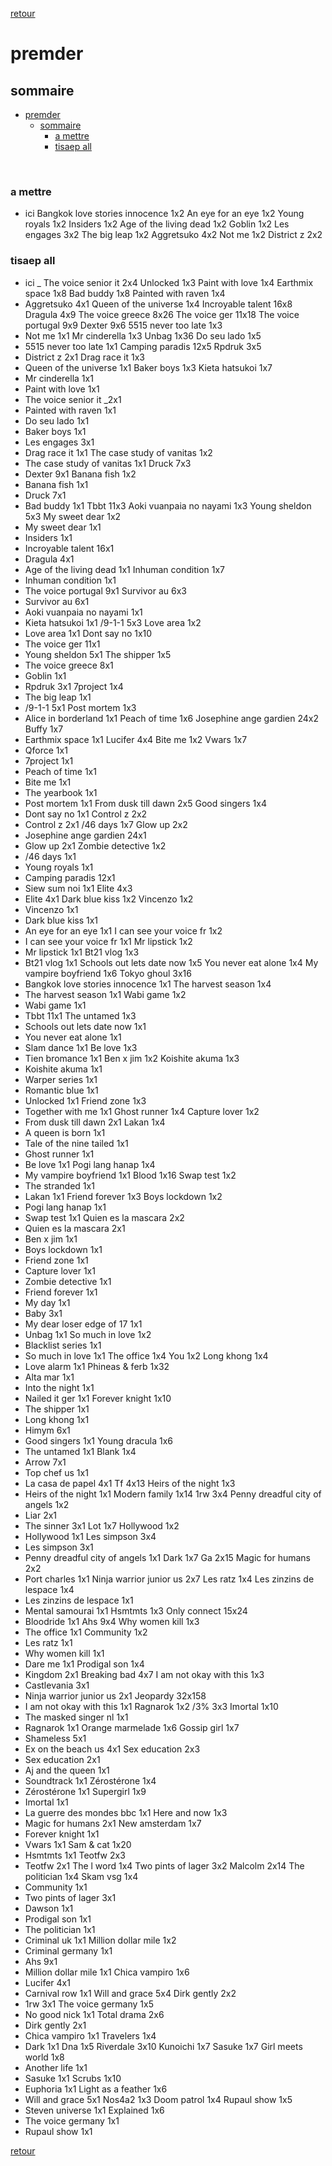 [retour](./../index.html)

# premder

## sommaire
- [premder](#premder)
  - [sommaire](#sommaire)
    - [a mettre](#a-mettre)
    - [tisaep all](#tisaep-all)


<div style="page-break-after: always; visibility: hidden"> 
\pagebreak 
</div>

### a mettre
* ici 
Bangkok love stories innocence 1x2
An eye for an eye 1x2
Young royals 1x2
Insiders 1x2
Age of the living dead 1x2
Goblin 1x2
Les engages 3x2
The big leap 1x2
Aggretsuko 4x2
Not me 1x2
District z 2x2


### tisaep all
* ici
_
The voice senior it 2x4
Unlocked 1x3
Paint with love 1x4
Earthmix space 1x8
Bad buddy 1x8
Painted with raven 1x4
* Aggretsuko 4x1
Queen of the universe 1x4
Incroyable talent 16x8
Dragula 4x9
The voice greece 8x26
The voice ger 11x18
The voice portugal 9x9
Dexter 9x6
5515 never too late 1x3
* Not me 1x1
Mr cinderella 1x3
Unbag 1x36
Do seu lado 1x5
* 5515 never too late 1x1
Camping paradis 12x5
Rpdruk 3x5
* District z 2x1
Drag race it 1x3
* Queen of the universe 1x1
Baker boys 1x3
Kieta hatsukoi 1x7
* Mr cinderella 1x1
* Paint with love 1x1
* The voice senior it _2x1
* Painted with raven 1x1
* Do seu lado 1x1
* Baker boys 1x1
* Les engages 3x1
* Drag race it 1x1
The case study of vanitas 1x2
* The case study of vanitas 1x1
Druck 7x3
* Dexter 9x1
Banana fish 1x2
* Banana fish 1x1
* Druck 7x1
* Bad buddy 1x1
Tbbt 11x3
Aoki vuanpaia no nayami 1x3
Young sheldon 5x3
My sweet dear 1x2
* My sweet dear 1x1
* Insiders 1x1
* Incroyable talent 16x1
* Dragula 4x1
* Age of the living dead 1x1
Inhuman condition 1x7
* Inhuman condition 1x1
* The voice portugal 9x1
Survivor au 6x3
* Survivor au 6x1
* Aoki vuanpaia no nayami 1x1
* Kieta hatsukoi 1x1
/9-1-1 5x3
Love area 1x2
* Love area 1x1
Dont say no 1x10
* The voice ger 11x1
* Young sheldon 5x1
The shipper 1x5
* The voice greece 8x1
* Goblin 1x1
* Rpdruk 3x1
7project 1x4
* The big leap 1x1
* /9-1-1 5x1
Post mortem 1x3
* Alice in borderland 1x1
Peach of time 1x6
Josephine ange gardien 24x2
Buffy 1x7
* Earthmix space 1x1
Lucifer 4x4
Bite me 1x2
Vwars 1x7
* Qforce 1x1
* 7project 1x1
* Peach of time 1x1
* Bite me 1x1
* The yearbook 1x1
* Post mortem 1x1
From dusk till dawn 2x5
Good singers 1x4
* Dont say no 1x1
Control z 2x2
* Control z 2x1
/46 days 1x7
Glow up 2x2
* Josephine ange gardien 24x1
* Glow up 2x1
Zombie detective 1x2
* /46 days 1x1
* Young royals 1x1
* Camping paradis 12x1
* Siew sum noi 1x1
Elite 4x3
* Elite 4x1
Dark blue kiss 1x2
Vincenzo 1x2
* Vincenzo 1x1
* Dark blue kiss 1x1
* An eye for an eye 1x1
I can see your voice fr 1x2
* I can see your voice fr 1x1
Mr lipstick 1x2
* Mr lipstick 1x1
Bt21 vlog 1x3
* Bt21 vlog 1x1
Schools out lets date now 1x5
You never eat alone 1x4
My vampire boyfriend 1x6
Tokyo ghoul 3x16
* Bangkok love stories innocence 1x1
The harvest season 1x4
* The harvest season 1x1
Wabi game 1x2
* Wabi game 1x1
* Tbbt 11x1
The untamed 1x3
* Schools out lets date now 1x1
* You never eat alone 1x1
* Slam dance 1x1
Be love 1x3
* Tien bromance 1x1
Ben x jim 1x2
Koishite akuma 1x3
* Koishite akuma 1x1
* Warper series 1x1
* Romantic blue 1x1
* Unlocked 1x1
Friend zone 1x3
* Together with me 1x1
Ghost runner 1x4
Capture lover 1x2
* From dusk till dawn 2x1
Lakan 1x4
* A queen is born 1x1
* Tale of the nine tailed 1x1
* Ghost runner 1x1
* Be love 1x1
Pogi lang hanap 1x4
* My vampire boyfriend 1x1
Blood 1x16
Swap test 1x2
* The stranded 1x1
* Lakan 1x1
Friend forever 1x3
Boys lockdown 1x2
* Pogi lang hanap 1x1
* Swap test 1x1
Quien es la mascara 2x2
* Quien es la mascara 2x1
* Ben x jim 1x1
* Boys lockdown 1x1
* Friend zone 1x1
* Capture lover 1x1
* Zombie detective 1x1
* Friend forever 1x1
* My day 1x1
* Baby 3x1
* My dear loser edge of 17 1x1
* Unbag 1x1
So much in love 1x2
* Blacklist series 1x1
* So much in love 1x1
The office 1x4
You 1x2
Long khong 1x4
* Love alarm 1x1
Phineas & ferb 1x32
* Alta mar 1x1
* Into the night 1x1
* Nailed it ger 1x1
Forever knight 1x10
* The shipper 1x1
* Long khong 1x1
* Himym 6x1
* Good singers 1x1
Young dracula 1x6
* The untamed 1x1
Blank 1x4
* Arrow 7x1
* Top chef us 1x1
* La casa de papel 4x1
Tf 4x13
Heirs of the night 1x3
* Heirs of the night 1x1
Modern family 1x14
1rw 3x4
Penny dreadful city of angels 1x2
* Liar 2x1
* The sinner 3x1
Lot 1x7
Hollywood 1x2
* Hollywood 1x1
Les simpson 3x4
* Les simpson 3x1
* Penny dreadful city of angels 1x1
Dark 1x7
Ga 2x15
Magic for humans 2x2
* Port charles 1x1
Ninja warrior junior us 2x7
Les ratz 1x4
Les zinzins de lespace 1x4
* Les zinzins de lespace 1x1
* Mental samourai 1x1
Hsmtmts 1x3
Only connect 15x24
* Bloodride 1x1
Ahs 9x4
Why women kill 1x3
* The office 1x1
Community 1x2
* Les ratz 1x1
* Why women kill 1x1
* Dare me 1x1
Prodigal son 1x4
* Kingdom 2x1
Breaking bad 4x7
I am not okay with this 1x3
* Castlevania 3x1
* Ninja warrior junior us 2x1
Jeopardy 32x158
* I am not okay with this 1x1
Ragnarok 1x2
/3% 3x3
Imortal 1x10
* The masked singer nl 1x1
* Ragnarok 1x1
Orange marmelade 1x6
Gossip girl 1x7
* Shameless 5x1
* Ex on the beach us 4x1
Sex education 2x3
* Sex education 2x1
* Aj and the queen 1x1
* Soundtrack 1x1
Zérostérone 1x4
* Zérostérone 1x1
Supergirl 1x9
* Imortal 1x1
* La guerre des mondes bbc 1x1
Here and now 1x3
* Magic for humans 2x1
New amsterdam 1x7
* Forever knight 1x1
* Vwars 1x1
Sam & cat 1x20
* Hsmtmts 1x1
Teotfw 2x3
* Teotfw 2x1
The l word 1x4
Two pints of lager 3x2
Malcolm 2x14
The politician 1x4
Skam vsg 1x4
* Community 1x1
* Two pints of lager 3x1
* Dawson 1x1
* Prodigal son 1x1
* The politician 1x1
* Criminal uk 1x1
Million dollar mile 1x2
* Criminal germany 1x1
* Ahs 9x1
* Million dollar mile 1x1
Chica vampiro 1x6
* Lucifer 4x1
* Carnival row 1x1
Will and grace 5x4
Dirk gently 2x2
* 1rw 3x1
The voice germany 1x5
* No good nick 1x1
Total drama 2x6
* Dirk gently 2x1
* Chica vampiro 1x1
Travelers 1x4
* Dark 1x1
Dna 1x5
Riverdale 3x10
Kunoichi 1x7
Sasuke 1x7
Girl meets world 1x8
* Another life 1x1
* Sasuke 1x1
Scrubs 1x10
* Euphoria 1x1
Light as a feather 1x6
* Will and grace 5x1
Nos4a2 1x3
Doom patrol 1x4
Rupaul show 1x5
* Steven universe 1x1
Explained 1x6
* The voice germany 1x1
* Rupaul show 1x1

[retour](./../index.html)